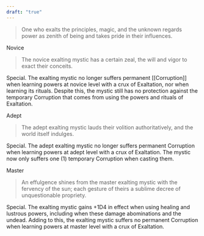 ```yaml
---
draft: "true"
---
```

> One who exalts the principles, magic, and the unknown regards power as zenith of being and takes pride in their influences.

Novice
> The novice exalting mystic has a certain zeal, the will and vigor to exact their conceits.

Special. The exalting mystic no longer suffers permanent [[Corruption]] when learning powers at novice level with a crux of Exaltation, nor when learning its rituals. Despite this, the mystic still has no protection against the temporary Corruption that comes from using the powers and rituals of Exaltation.

Adept
> The adept exalting mystic lauds their volition authoritatively, and the world itself indulges.

Special. The adept exalting mystic no longer suffers permanent Corruption when learning powers at adept level with a crux of Exaltation. The mystic now only suffers one (1) temporary Corruption when casting them.

Master
> An effulgence shines from the master exalting mystic with the fervency of the sun; each gesture of theirs a sublime decree of unquestionable propriety.

Special. The exalting mystic gains +1D4 in effect when using healing and lustrous powers, including when these damage abominations and the undead. Adding to this, the exalting mystic suffers no permanent Corruption when learning powers at master level with a crux of Exaltation.